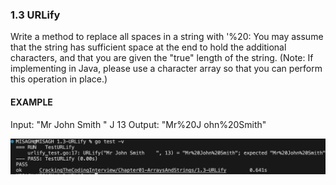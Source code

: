 ### 1.3 URLify
Write a method to replace all spaces in a string with '%20: You may assume that the string has sufficient space at the end to hold the additional characters, and that you are given the "true" length of the string. (Note: If implementing in Java, please use a character array so that you can perform this operation in place.)
#### EXAMPLE
Input: "Mr John Smith " J 13
Output: "Mr%20J ohn%20Smith"


![Test Result](_testResult.png)